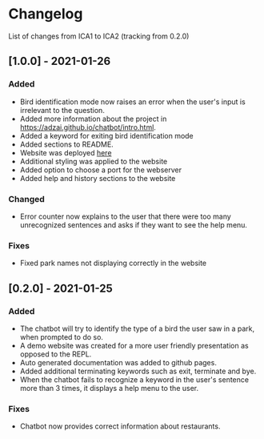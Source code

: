 # Changelog

List of changes from ICA1 to ICA2 (tracking from 0.2.0)

## [1.0.0] - 2021-01-26

### Added
* Bird identification mode now raises an error when the user's input is irrelevant to
the question.
* Added more information about the project in https://adzai.github.io/chatbot/intro.html.
* Added a keyword for exiting bird identification mode
* Added sections to README.
* Website was deployed [here](http://schoolstuff.me/)
* Additional styling was applied to the website
* Added option to choose a port for the webserver
* Added help and history sections to the website

### Changed
* Error counter now explains to the user that there were too many
unrecognized sentences and asks if they want to see the help menu.

### Fixes

* Fixed park names not displaying correctly in the website

## [0.2.0] - 2021-01-25

### Added

* The chatbot will try to identify the type of a bird the user saw in
  a park, when prompted to do so.
* A demo website was created for a more user friendly presentation
  as opposed to the REPL.
* Auto generated documentation was added to github pages.
* Added additional terminating keywords such as exit, terminate and bye.
* When the chatbot fails to recognize a keyword in the user's sentence more
  than 3 times, it displays a help menu to the user.

### Fixes

* Chatbot now provides correct information about restaurants.
